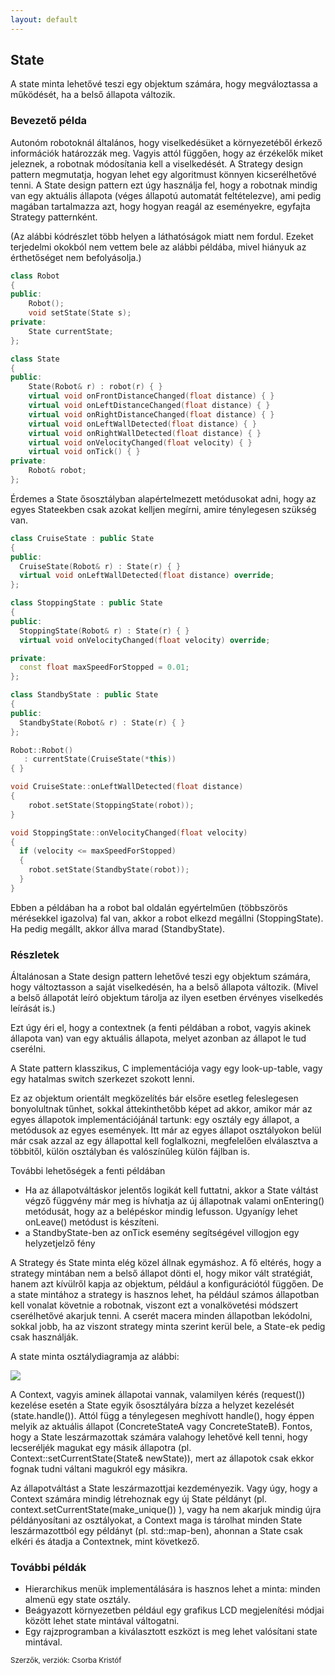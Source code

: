 ```yaml
---
layout: default
---
```


## State

A state minta lehetővé teszi egy objektum számára, hogy megváloztassa a működését, ha a belső állapota változik.

### Bevezető példa

Autonóm robotoknál általános, hogy viselkedésüket a környezetéből érkező információk határozzák meg. Vagyis attól függően, hogy az érzékelők miket jeleznek, a robotnak módosítania kell a viselkedését. A Strategy design pattern megmutatja, hogyan lehet egy algoritmust könnyen kicserélhetővé tenni. A State design pattern ezt úgy használja fel, hogy a robotnak mindig van egy aktuális állapota (véges állapotú automatát feltételezve), ami pedig magában tartalmazza azt, hogy hogyan reagál az eseményekre, egyfajta Strategy patternként.

(Az alábbi kódrészlet több helyen a láthatóságok miatt nem fordul. Ezeket terjedelmi okokból nem vettem bele az alábbi példába, mivel hiányuk az érthetőséget nem befolyásolja.)

```C++
class Robot
{
public:
    Robot();
    void setState(State s);
private:
    State currentState;
};

class State
{
public:
    State(Robot& r) : robot(r) { }
    virtual void onFrontDistanceChanged(float distance) { }
    virtual void onLeftDistanceChanged(float distance) { }
    virtual void onRightDistanceChanged(float distance) { }
    virtual void onLeftWallDetected(float distance) { }
    virtual void onRightWallDetected(float distance) { }
    virtual void onVelocityChanged(float velocity) { }
    virtual void onTick() { }
private:
    Robot& robot;
};
```

Érdemes a State ősosztályban alapértelmezett metódusokat adni, hogy az egyes Stateekben csak azokat kelljen megírni, amire ténylegesen szükség van.

```C++
class CruiseState : public State
{
public:
  CruiseState(Robot& r) : State(r) { }
  virtual void onLeftWallDetected(float distance) override;
};

class StoppingState : public State
{
public:
  StoppingState(Robot& r) : State(r) { }
  virtual void onVelocityChanged(float velocity) override;

private:
  const float maxSpeedForStopped = 0.01;
};

class StandbyState : public State
{
public:
  StandbyState(Robot& r) : State(r) { }
};

Robot::Robot()
   : currentState(CruiseState(*this))
{ }

void CruiseState::onLeftWallDetected(float distance)
{
    robot.setState(StoppingState(robot));
}

void StoppingState::onVelocityChanged(float velocity)
{
  if (velocity <= maxSpeedForStopped)
  {
    robot.setState(StandbyState(robot));
  }
}
```

Ebben a példában ha a robot bal oldalán egyértelműen (többszörös mérésekkel igazolva) fal van, akkor a robot elkezd megállni (StoppingState). Ha pedig megállt, akkor állva marad (StandbyState).

### Részletek

Általánosan a State design pattern lehetővé teszi egy objektum számára, hogy változtasson a saját viselkedésén, ha a belső állapota változik. (Mivel a belső állapotát leíró objektum tárolja az ilyen esetben érvényes viselkedés leírását is.)

Ezt úgy éri el, hogy a contextnek (a fenti példában a robot, vagyis akinek állapota van) van egy aktuális állapota, melyet azonban az állapot le tud cserélni.

A State pattern klasszikus, C implementációja vagy egy look-up-table, vagy egy hatalmas switch szerkezet szokott lenni.

Ez az objektum orientált megközelítés bár elsőre esetleg feleslegesen bonyolultnak tűnhet, sokkal áttekinthetőbb képet ad akkor, amikor már az egyes állapotok implementációjánál tartunk: egy osztály egy állapot, a metódusok az egyes események. Itt már az egyes állapot osztályokon belül már csak azzal az egy állapottal kell foglalkozni, megfelelően elválasztva a többitől, külön osztályban és valószínűleg külön fájlban is.

További lehetőségek a fenti példában

  * Ha az állapotváltáskor jelentős logikát kell futtatni, akkor a State váltást végző függvény már meg is hívhatja az új állapotnak valami onEntering() metódusát, hogy az a belépéskor mindig lefusson. Ugyanígy lehet onLeave() metódust is készíteni.
  * a StandbyState-ben az onTick esemény segítségével villogjon egy helyzetjelző fény

A Strategy és State minta elég közel állnak egymáshoz. A fő eltérés, hogy a strategy mintában nem a belső állapot dönti el, hogy mikor vált stratégiát, hanem azt kívülről kapja az objektum, például a konfigurációtól függően. De a state mintához a strategy is hasznos lehet, ha például számos állapotban kell vonalat követnie a robotnak, viszont ezt a vonalkövetési módszert cserélhetővé akarjuk tenni. A cserét macera minden állapotban lekódolni, sokkal jobb, ha az viszont strategy minta szerint kerül bele, a State-ek pedig csak használják.

A state minta osztálydiagramja az alábbi:

![](image/State.png)

A Context, vagyis aminek állapotai vannak, valamilyen kérés (request()) kezelése esetén a State egyik ősosztályára bízza a helyzet kezelését (state.handle()). Attól függ a ténylegesen meghívott handle(), hogy éppen melyik az aktuális állapot (ConcreteStateA vagy ConcreteStateB). Fontos, hogy a State leszármazottak számára valahogy lehetővé kell tenni, hogy lecseréljék magukat egy másik állapotra (pl. Context::setCurrentState(State& newState)), mert az állapotok csak ekkor fognak tudni váltani magukról egy másikra.

Az állapotváltást a State leszármazottjai kezdeményezik. Vagy úgy, hogy a Context számára mindig létrehoznak egy új State példányt (pl. context.setCurrentState(make_unique<ConcreteStateB>()) ), vagy ha nem akarjuk mindig újra példányosítani az osztályokat, a Context maga is tárolhat minden State leszármazottból egy példányt (pl. std::map-ben), ahonnan a State csak elkéri és átadja a Contextnek, mint következő.

### További példák

  * Hierarchikus menük implementálására is hasznos lehet a minta: minden almenü egy state osztály.
  * Beágyazott környezetben például egy grafikus LCD megjelenítési módjai között lehet state mintával váltogatni.
  * Egy rajzprogramban a kiválasztott eszközt is meg lehet valósítani state mintával.

<small>Szerzők, verziók: Csorba Kristóf</small>

